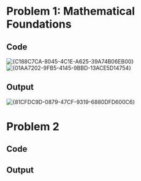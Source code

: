 # Problem 1: Mathematical Foundations
## Code 
![{C188C7CA-8045-4C1E-A625-39A74B06EB00}](https://github.com/user-attachments/assets/5b0b6f97-7f60-4330-88de-29f7b60967a9)
![{01AA7202-9FB5-4145-9BBD-13ACE5D14754}](https://github.com/user-attachments/assets/58a94eb7-0985-40df-a333-c9605d943953)
## Output
![{81CFDC9D-0879-47CF-9319-6880DFD600C6}](https://github.com/user-attachments/assets/6ac7d40d-6f1b-467d-aa5f-2f66bfb7a012)

# Problem 2
## Code

## Output
